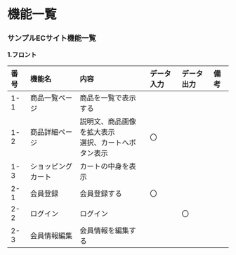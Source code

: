 # 機能一覧<br>
### サンプルECサイト機能一覧<br>
**1.フロント**<br>

|番号|機能名|内容|データ入力|データ出力|備考|
|:---|:---|:---|:---|:---|:---|
|1-1|商品一覧ページ|商品を一覧で表示する||||
|1-2|商品詳細ページ|説明文、商品画像を拡大表示<br>選択、カートへボタン表示|〇|||
|1-3|ショッピングカート|カートの中身を表示||||
|2-1|会員登録|会員登録する|〇|||
|2-2|ログイン|ログイン||〇||
|2-3|会員情報編集|会員情報を編集する||||
